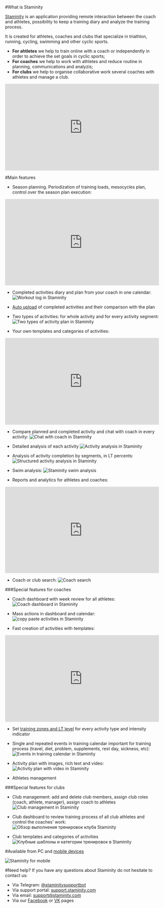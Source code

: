 #What is Staminity

[Staminity](https://staminity.com) is an application providing remote interaction between the coach and athletes, possibility to keep a training diary and analyze the training process. 

It is created for athletes, coaches and clubs that specialize in triathlon, running, cycling, swimming and other cyclic sports. 

* **For ahtletes** we help  to train online with a coach or independently in order to achieve the set goals in cyclic sports;
* **For coaches** we help to work with athletes and reduce routine in planning, communications and analyzis; 
* **For clubs** we help to organise collaborative work several coaches with athletes and manage a club.


<style>.embed-container { position: relative; padding-bottom: 56.25%; height: 0; overflow: hidden; max-width: 100%; } .embed-container iframe, .embed-container object, .embed-container embed { position: absolute; top: 0; left: 0; width: 100%; height: 100%; }</style><div class='embed-container'><iframe src='https://www.youtube.com/embed/Y_H-ffsqMT8' frameborder='0' allowfullscreen></iframe></div>

#Main features

* Season planning. Periodization of training loads, mesocycles plan, control over the season plan execution: 
<style>.embed-container { position: relative; padding-bottom: 56.25%; height: 0; overflow: hidden; max-width: 100%; } .embed-container iframe, .embed-container object, .embed-container embed { position: absolute; top: 0; left: 0; width: 100%; height: 100%; }</style><div class='embed-container'><iframe src='https://www.youtube.com/embed/NQA05RJ7o-0' frameborder='0' allowfullscreen></iframe></div>

* Completed activities diary and plan from your coach in one calendar: 
![Workout log in Staminity](https://content.staminity.com/assets/images/about/calendar-view.png)

* [Auto upload](/questions/activity-auto-sync.md) of completed activities and their comparison with the plan 

* Two types of activities: for whole activity and for every activity segment:
![Two types of activity plan in Staminity](https://content.staminity.com/assets/images/about/two-activity-type.png)

* Your own templates and categories of activities:

<style>.embed-container { position: relative; padding-bottom: 56.25%; height: 0; overflow: hidden; max-width: 100%; } .embed-container iframe, .embed-container object, .embed-container embed { position: absolute; top: 0; left: 0; width: 100%; height: 100%; }</style><div class='embed-container'><iframe src='https://www.youtube.com/embed/tnrZ6dzNQVk' frameborder='0' allowfullscreen></iframe></div>


* Compare planned and completed activity and chat with coach in every activity: 
![Chat with coach in Staminity](https://content.staminity.com/assets/images/about/activity-plan-and-fact.png)

* Detailed analysis of each activity 
![Activity analysis in Staminity](https://content.staminity.com/assets/images/about/activity-details.png)

* Analysis of activity completion by segments, in LT percents: 
![Structured activity analysis in Staminity](https://content.staminity.com/assets/images/about/activity-structured2.png)

* Swim analysis:
![Staminity swim analysis](https://content.staminity.com/assets/images/about/activity-swim.png)

* Reports and analytics for athletes and coaches:
<style>.embed-container { position: relative; padding-bottom: 56.25%; height: 0; overflow: hidden; max-width: 100%; } .embed-container iframe, .embed-container object, .embed-container embed { position: absolute; top: 0; left: 0; width: 100%; height: 100%; }</style><div class='embed-container'><iframe src='https://www.youtube.com/embed/AxLKeMMTn2Q' frameborder='0' allowfullscreen></iframe></div>

* Coach or club search:
![Coach search](https://content.staminity.com/assets/images/about/find-coach.png)

###Special features for coaches

* Coach dashboard with week review for all athletes:
![Coach dashboard in Staminity](https://content.staminity.com/assets/images/about/coach-dashboard.png)

* Mass actions in dashboard and calendar:
![copy paste activities in Staminity](https://content.staminity.com/assets/images/about/copy-paste.gif)

* Fast creation of activities with templates:

<style>.embed-container { position: relative; padding-bottom: 56.25%; height: 0; overflow: hidden; max-width: 100%; } .embed-container iframe, .embed-container object, .embed-container embed { position: absolute; top: 0; left: 0; width: 100%; height: 100%; }</style><div class='embed-container'><iframe src='https://www.youtube.com/embed/CdPF1MPI-cc' frameborder='0' allowfullscreen></iframe></div>

* Set [training zones and LT level](/basics/intensity-zones.md) for every activity type and intensity indicator

* Single and repeated events in training calendar important for training process (travel, diet, problem, supplements, rest day, sickness, etc):
![Events in training calendar in Staminity](https://content.staminity.com/assets/images/about/record-foods.png)

* Activity plan with images, rich text and video:
![Activity plan with video in Staminity](http://blog.staminity.com/content/images/2018/01/activity-formatted-view.gif)

* Athletes management

###Special features for clubs
* Club management: add and delete club members, assign club roles (coach, athlete, manager), assign coach to athletes
![Club management in Staminity](https://content.staminity.com/assets/images/about/club-management.png)

* Club dashboard to review training process of all club athletes and control the coaches' work:  
![Обзор выполнения тренировок клуба Staminity](https://content.staminity.com/assets/images/about/club-dashboard.png)

* Club templates and categories of activities
![Клубные шаблоны и категории тренировок в Staminity](https://content.staminity.com/assets/images/about/club-methodology.png)


#Available from PC and [mobile devices](/basics/staminity-for-mobile.md)

![Staminity for mobile](https://content.staminity.com/assets/images/mobile-pwa/Desktop-and-mobile2.png)

#Need help?
If you have any questions about Staminity do not hesitate to contact us: 
* Via Telegram: [@staminitysupportbot](https://t.me/staminitysupportbot) 
* Via support portal: [support.staminity.com](https://support.staminity.com)
* Via email: [support@staminity.com](mailto:support@staminity.com)
* Via our [Facebook](https://facebook.com/staminity) or [VK](https://vk.com/staminity) pages
